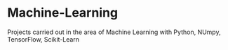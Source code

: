 # Machine-Learning
Projects carried out in the area of ​​Machine Learning with Python, NUmpy, TensorFlow, Scikit-Learn
